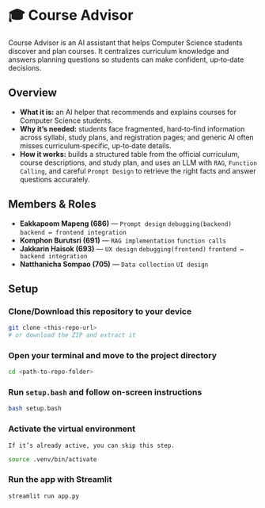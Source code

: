 # 🎓 Course Advisor

Course Advisor is an AI assistant that helps Computer Science students discover and plan courses. It centralizes curriculum knowledge and answers planning questions so students can make confident, up‑to‑date decisions.

## Overview
- **What it is:** an AI helper that recommends and explains courses for Computer Science students.  
- **Why it’s needed:** students face fragmented, hard‑to‑find information across syllabi, study plans, and registration pages; and generic AI often misses curriculum‑specific, up‑to‑date details.  
- **How it works:** builds a structured table from the official curriculum, course descriptions, and study plan, and uses an LLM with `RAG`, `Function Calling`, and careful `Prompt Design` to retrieve the right facts and answer questions accurately.  

## Members & Roles
- **Eakkapoom Mapeng (686)** — `Prompt design` `debugging(backend)` `backend ↔ frontend integration`  
- **Komphon Burutsri (691)** — `RAG implementation` `function calls`  
- **Jakkarin Haisok (693)** — `UX design` `debugging(frontend)` `frontend ↔ backend integration`  
- **Natthanicha Sompao (705)** — `Data collection` `UI design`  

## Setup

### Clone/Download this repository to your device
```bash
git clone <this-repo-url>
# or download the ZIP and extract it
```

### Open your terminal and move to the project directory
```bash
cd <path-to-repo-folder>
```

### Run `setup.bash` and follow on‑screen instructions
```bash
bash setup.bash
```

### Activate the virtual environment
`If it’s already active, you can skip this step.`
```bash
source .venv/bin/activate
```

### Run the app with Streamlit
```bash
streamlit run app.py
```
